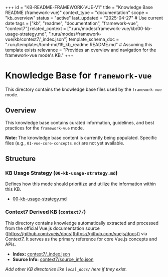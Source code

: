 +++
id = "KB-README-FRAMEWORK-VUE-V1"
title = "Knowledge Base README (framework-vue)"
context_type = "documentation"
scope = "kb_overview"
status = "active"
last_updated = "2025-04-27" # Use current date
tags = ["kb", "readme", "documentation", "framework-vue", "context7"]
related_context = [".ruru/modes/framework-vue/kb/00-kb-usage-strategy.md", ".ruru/modes/framework-vue/kb/context7/_index.json"]
template_schema_doc = ".ruru/templates/toml-md/19_kb_readme.README.md" # Assuming this template exists
relevance = "Provides an overview and navigation for the framework-vue mode's KB."
+++

# Knowledge Base for `framework-vue`

This directory contains the knowledge base files used by the `framework-vue` mode.

## Overview

This knowledge base contains curated information, guidelines, and best practices for the `framework-vue` mode.

**Note:** The knowledge base content is currently being populated. Specific files (e.g., `01-vue-core-concepts.md`) are not yet available.

## Structure

### KB Usage Strategy (`00-kb-usage-strategy.md`)

Defines how this mode should prioritize and utilize the information within this KB.

*   [00-kb-usage-strategy.md](00-kb-usage-strategy.md)

### Context7 Derived KB (`context7/`)

This directory contains knowledge automatically extracted and processed from the official Vue.js documentation source ([https://github.com/vuejs/docs](https://github.com/vuejs/docs)) via Context7. It serves as the primary reference for core Vue.js concepts and APIs.

*   **Index:** [context7/_index.json](context7/_index.json)
*   **Source Info:** [context7/source_info.json](context7/source_info.json)

*Add other KB directories like `local_docs/` here if they exist.*
